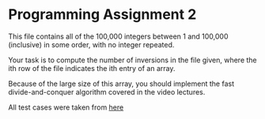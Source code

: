 # Programming Assignment 2
This file contains all of the 100,000 integers between 1 and 100,000
(inclusive) in some order, with no integer repeated.

Your task is to compute the number of inversions in the file given, where the
ith row of the file indicates the ith entry of an array.

Because of the large size of this array, you should implement the fast
divide-and-conquer algorithm covered in the video lectures.

All test cases were taken from [here](https://github.com/beaunus/stanford-algs/tree/master/testCases/course1/assignment2Inversions)